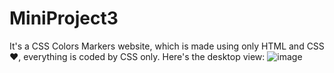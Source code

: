# MiniProject3
It's a CSS Colors Markers website, which is made using only HTML and CSS ❤️, everything is coded by CSS only.
Here's the desktop view:
![image](https://github.com/siddhant7666/MiniProject3/assets/109289709/7ce9a316-d524-4e92-8703-00e7348853e0)
